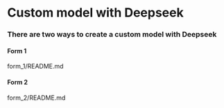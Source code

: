 # Custom model with Deepseek

### There are two ways to create a custom model with Deepseek 

#### Form 1 
form_1/README.md

#### Form 2
form_2/README.md
